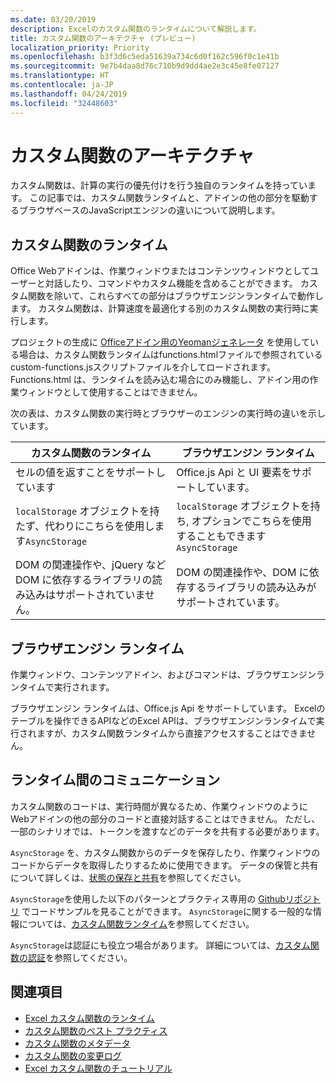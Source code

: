 ```yaml
---
ms.date: 03/20/2019
description: Excelのカスタム関数のランタイムについて解説します。
title: カスタム関数のアーキテクチャ (プレビュー)
localization_priority: Priority
ms.openlocfilehash: b3f3d6c5eda51639a734c6d0f162c596f0c1e41b
ms.sourcegitcommit: 9e7b4daa8d76c710b9d9dd4ae2e3c45e8fe07127
ms.translationtype: HT
ms.contentlocale: ja-JP
ms.lasthandoff: 04/24/2019
ms.locfileid: "32448603"
---
```

# <a name="custom-functions-architecture"></a>カスタム関数のアーキテクチャ

 カスタム関数は、計算の実行の優先付けを行う独自のランタイムを持っています。 この記事では、カスタム関数ランタイムと、アドインの他の部分を駆動するブラウザベースのJavaScriptエンジンの違いについて説明します。

## <a name="custom-functions-runtime"></a>カスタム関数のランタイム

Office Webアドインは、作業ウィンドウまたはコンテンツウィンドウとしてユーザーと対話したり、コマンドやカスタム機能を含めることができます。 カスタム関数を除いて、これらすべての部分はブラウザエンジンランタイムで動作します。 カスタム関数は、計算速度を最適化する別のカスタム関数の実行時に実行します。

プロジェクトの生成に [Officeアドイン用のYeomanジェネレータ](https://www.npmjs.com/package/generator-office) を使用している場合は、カスタム関数ランタイムはfunctions.htmlファイルで参照されているcustom-functions.jsスクリプトファイルを介してロードされます。 Functions.html は、ランタイムを読み込む場合にのみ機能し、アドイン用の作業ウィンドウとして使用することはできません。

次の表は、カスタム関数の実行時とブラウザーのエンジンの実行時の違いを示しています。

| カスタム関数のランタイム  | ブラウザエンジン ランタイム    |
|------------------------------------------------------------------ |-------------------------------------------------------------------------------------------------------------- |
| セルの値を返すことをサポートしています    | Office.js Api と UI 要素をサポートしています。   |
| `localStorage` オブジェクトを持たず、代わりにこちらを使用します`AsyncStorage`  | `localStorage` オブジェクトを持ち, オプションでこちらを使用することもできます`AsyncStorage`   |
| DOM の関連操作や、jQuery など DOM に依存するライブラリの読み込みはサポートされていません。    | DOM の関連操作や、DOM に依存するライブラリの読み込みがサポートされています。 |


## <a name="browser-engine-runtime"></a>ブラウザエンジン ランタイム

作業ウィンドウ、コンテンツアドイン、およびコマンドは、ブラウザエンジンランタイムで実行されます。

ブラウザエンジン ランタイムは、Office.js Api をサポートしています。 Excelのテーブルを操作できるAPIなどのExcel APIは、ブラウザエンジンランタイムで実行されますが、カスタム関数ランタイムから直接アクセスすることはできません。

## <a name="communicate-between-runtimes"></a>ランタイム間のコミュニケーション

カスタム関数のコードは、実行時間が異なるため、作業ウィンドウのようにWebアドインの他の部分のコードと直接対話することはできません。 ただし、一部のシナリオでは、トークンを渡すなどのデータを共有する必要があります。

`AsyncStorage` を、カスタム関数からのデータを保存したり、作業ウィンドウのコードからデータを取得したりするために使用できます。 データの保管と共有について詳しくは、[状態の保存と共有](custom-functions-overview.md#saving-and-sharing-state)を参照してください。

`AsyncStorage`を使用した以下のパターンとプラクティス専用の [Githubリポジトリ](https://github.com/OfficeDev/PnP-OfficeAddins/tree/master/Excel-custom-functions/AsyncStorage) でコードサンプルを見ることができます。
`AsyncStorage`に関する一般的な情報については、[カスタム関数ランタイム](./custom-functions-runtime.md)を参照してください。

`AsyncStorage`は認証にも役立つ場合があります。 詳細については、[カスタム関数の認証](custom-functions-authentication.md)を参照してください。

## <a name="see-also"></a>関連項目

* [Excel カスタム関数のランタイム](custom-functions-runtime.md)
* [カスタム関数のベスト プラクティス](custom-functions-best-practices.md)
* [カスタム関数のメタデータ](custom-functions-json.md)
* [カスタム関数の変更ログ](custom-functions-changelog.md)
* [Excel カスタム関数のチュートリアル](../tutorials/excel-tutorial-create-custom-functions.md)
